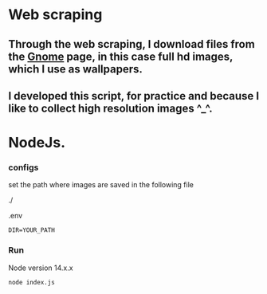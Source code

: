 # Web scraping

## Through the web scraping, I download files from the [Gnome](https://www.gnome-look.org/browse/cat/) page, in this case full hd images, which I use as wallpapers.

## I developed this script, for practice and because I like to collect high resolution images ^\_^.

# NodeJs.

### configs

set the path where images are saved in the following file

./

.env

```
DIR=YOUR_PATH
```

### Run

Node version 14.x.x

```
node index.js
```
